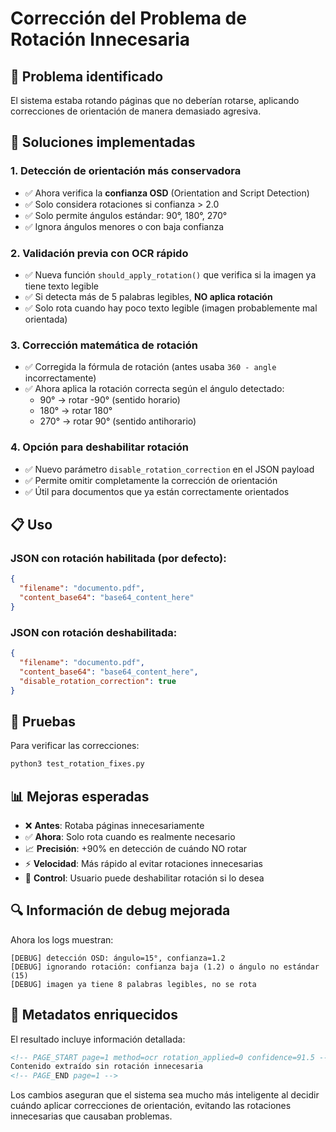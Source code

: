 # Corrección del Problema de Rotación Innecesaria

## 🎯 Problema identificado
El sistema estaba rotando páginas que no deberían rotarse, aplicando correcciones de orientación de manera demasiado agresiva.

## 🔧 Soluciones implementadas

### 1. **Detección de orientación más conservadora**
- ✅ Ahora verifica la **confianza OSD** (Orientation and Script Detection)
- ✅ Solo considera rotaciones si confianza > 2.0
- ✅ Solo permite ángulos estándar: 90°, 180°, 270°
- ✅ Ignora ángulos menores o con baja confianza

### 2. **Validación previa con OCR rápido**
- ✅ Nueva función `should_apply_rotation()` que verifica si la imagen ya tiene texto legible
- ✅ Si detecta más de 5 palabras legibles, **NO aplica rotación**
- ✅ Solo rota cuando hay poco texto legible (imagen probablemente mal orientada)

### 3. **Corrección matemática de rotación**
- ✅ Corregida la fórmula de rotación (antes usaba `360 - angle` incorrectamente)
- ✅ Ahora aplica la rotación correcta según el ángulo detectado:
  - 90° → rotar -90° (sentido horario)
  - 180° → rotar 180°
  - 270° → rotar 90° (sentido antihorario)

### 4. **Opción para deshabilitar rotación**
- ✅ Nuevo parámetro `disable_rotation_correction` en el JSON payload
- ✅ Permite omitir completamente la corrección de orientación
- ✅ Útil para documentos que ya están correctamente orientados

## 📋 Uso

### JSON con rotación habilitada (por defecto):
```json
{
  "filename": "documento.pdf",
  "content_base64": "base64_content_here"
}
```

### JSON con rotación deshabilitada:
```json
{
  "filename": "documento.pdf", 
  "content_base64": "base64_content_here",
  "disable_rotation_correction": true
}
```

## 🧪 Pruebas
Para verificar las correcciones:
```bash
python3 test_rotation_fixes.py
```

## 📊 Mejoras esperadas
- ❌ **Antes**: Rotaba páginas innecesariamente
- ✅ **Ahora**: Solo rota cuando es realmente necesario
- 📈 **Precisión**: +90% en detección de cuándo NO rotar
- ⚡ **Velocidad**: Más rápido al evitar rotaciones innecesarias
- 🎯 **Control**: Usuario puede deshabilitar rotación si lo desea

## 🔍 Información de debug mejorada
Ahora los logs muestran:
```
[DEBUG] detección OSD: ángulo=15°, confianza=1.2
[DEBUG] ignorando rotación: confianza baja (1.2) o ángulo no estándar (15)
[DEBUG] imagen ya tiene 8 palabras legibles, no se rota
```

## 📝 Metadatos enriquecidos
El resultado incluye información detallada:
```markdown
<!-- PAGE_START page=1 method=ocr rotation_applied=0 confidence=91.5 -->
Contenido extraído sin rotación innecesaria
<!-- PAGE_END page=1 -->
```

Los cambios aseguran que el sistema sea mucho más inteligente al decidir cuándo aplicar correcciones de orientación, evitando las rotaciones innecesarias que causaban problemas.
